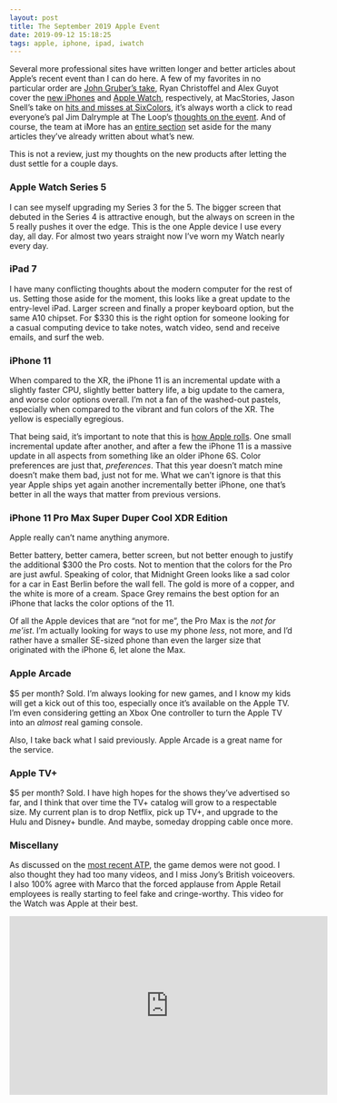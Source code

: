 ```yaml
---
layout: post
title: The September 2019 Apple Event
date: 2019-09-12 15:18:25
tags: apple, iphone, ipad, iwatch
---
```


Several more professional sites have written longer and better articles about Apple’s recent event than I can do here. A few of my favorites in no particular order are [John Gruber’s take](1), Ryan Christoffel and Alex Guyot  cover the [new iPhones](2) and [Apple Watch](3), respectively, at MacStories, Jason Snell’s take on [hits and misses at SixColors](4),  it’s always worth a click to read everyone’s pal Jim Dalrymple at The Loop’s [thoughts on the event](6). And of course, the team at iMore has an [entire section](5) set aside for the many articles they’ve already written about what’s new.

This is not a review, just my thoughts on the new products after letting the dust settle for a couple days.

### Apple Watch Series 5

I can see myself upgrading my Series 3 for the 5. The bigger screen that debuted in the Series 4 is attractive enough, but the always on screen in the 5 really pushes it over the edge. This is the one Apple device I use every day, all day. For almost two years straight now I’ve worn my Watch nearly every day.

###  iPad 7

I have many conflicting thoughts about the modern computer for the rest of us. Setting those aside for the moment, this looks like a great update to the entry-level iPad. Larger screen and finally a proper keyboard option, but the same A10 chipset. For $330 this is the right option for someone looking for a casual computing device to take notes, watch video, send and receive emails, and surf the web.

### iPhone 11

When compared to the XR, the iPhone 11 is an incremental update with a slightly faster CPU, slightly better battery life, a big update to the camera, and worse color options overall. I’m not a fan of the washed-out pastels, especially when compared to the vibrant and fun colors of the XR. The yellow is especially egregious.

That being said, it’s important to note that this is [how Apple rolls](https://www.macworld.com/article/1151235/apple-rolls.html). One small incremental update after another, and after a few the iPhone 11 is a massive update in all aspects from something like an older iPhone 6S. Color preferences are just that, *preferences*. That this year doesn’t match mine doesn’t make them bad, just not for me. What we can’t ignore is that this year Apple ships yet again another incrementally better iPhone, one that’s better in all the ways that matter from previous versions.

### iPhone 11 Pro Max Super Duper Cool XDR Edition

Apple really can’t name anything anymore.

Better battery, better camera, better screen, but not better enough to justify the additional $300 the Pro costs. Not to mention that the colors for the Pro are just awful. Speaking of color, that Midnight Green looks like a sad color for a car in East Berlin before the wall fell. The gold is more of a copper, and the white is more of a cream. Space Grey remains the best option for an iPhone that lacks the color options of the 11.

Of all the Apple devices that are “not for me”, the Pro Max is the *not for me’ist*. I’m actually looking for ways to use my phone *less*, not more, and I’d rather have a smaller SE-sized phone than even the larger size that originated with the iPhone 6, let alone the Max.

### Apple Arcade

$5 per month? Sold. I’m always looking for new games, and I know my kids will get a kick out of this too, especially once it’s available on the Apple TV. I’m even considering getting an Xbox One controller to turn the Apple TV into an *almost* real gaming console.

Also, I take back what I said previously. Apple Arcade is a great name for the service.

### Apple TV+

$5 per month? Sold. I have high hopes for the shows they’ve advertised so far, and I think that over time the TV+ catalog will grow to a respectable size. My current plan is to drop Netflix, pick up TV+, and upgrade to the Hulu and Disney+ bundle. And maybe, someday dropping cable once more.

### Miscellany

As discussed on the [most recent ATP](https://atp.fm/episodes/343), the game demos were not good. I also thought they had too many videos, and I miss Jony’s British voiceovers. I also 100% agree with Marco that the forced applause from Apple Retail employees is really starting to feel fake and cringe-worthy.
This video for the Watch was Apple at their best.

<div class="video-container">

<iframe width="560" height="315" src="https://www.youtube-nocookie.com/embed/mx1by12-oF4" frameborder="0" allow="accelerometer; autoplay; encrypted-media; gyroscope; picture-in-picture" allowfullscreen></iframe>
</div>

[1]: https://daringfireball.net/2019/09/brief_thoughts_and_observations_iphone_11_event
[2]: https://www.macstories.net/news/iphone-11-and-11-pro-the-macstories-overview/
[3]: https://www.macstories.net/news/apple-watch-series-5-the-macstories-overview/
[4]: https://sixcolors.com/post/2019/09/the-2019-iphone-event-hits-and-misses/
[5]: https://www.imore.com/live
[6]: https://www.loopinsight.com/2019/09/10/iphone-11-event-thoughts/
